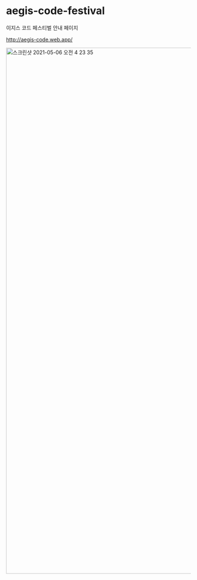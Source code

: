 # aegis-code-festival
이지스 코드 페스티벌 안내 페이지

http://aegis-code.web.app/

<img width="1435" alt="스크린샷 2021-05-06 오전 4 23 35" src="https://user-images.githubusercontent.com/31758135/117197618-fe176800-ae22-11eb-9a38-d9cf458020d0.png">
